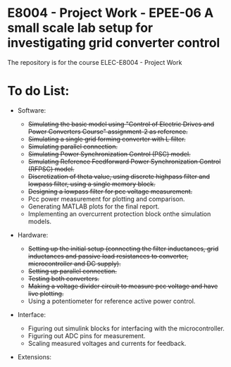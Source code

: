 # E8004 - Project Work - EPEE-06 A small scale lab setup for investigating grid converter control
The repository is for the course ELEC-E8004 - Project Work

# To do List:
- Software:
  - ~~Simulating the basic model using "Control of Electric Drives and Power Converters Course" assignment-2 as reference.~~
  - ~~Simulating a single grid forming converter with L filter.~~
  - ~~Simulating parallel connection.~~
  - ~~Simulating Power Synchronization Control (PSC) model.~~
  - ~~Simulating Reference Feedforward Power Synchronization Control (RFPSC) model.~~
  - ~~Discretization of theta value, using discrete highpass filter and lowpass filter, using a single memory block.~~
  - ~~Designing a lowpass filter for pcc voltage measurement.~~
  - Pcc power measurement for plotting and comparison.
  - Generating MATLAB plots for the final report.
  - Implementing an overcurrent protection block onthe simulation models. 
  
- Hardware:
  - ~~Setting up the initial setup (connecting the filter inductances, grid inductances and passive load resistances to converter, microcontroller and DC supply).~~
  - ~~Setting up parallel connection.~~
  - ~~Testing both converters.~~
  - ~~Making a voltage divider circuit to measure pcc voltage and have live plotting.~~
  - Using a potentiometer for reference active power control.
 
- Interface:
  - Figuring out simulink blocks for interfacing with the microcontroller.
  - Figuring out ADC pins for measurement.
  - Scaling measured voltages and currents for feedback.

 - Extensions: 
